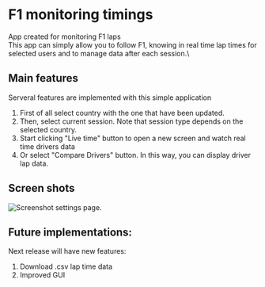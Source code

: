# F1 monitoring timings

App created for monitoring F1 laps\
This app can simply allow you to follow F1, knowing in real time lap times for selected users and to manage data after each session.\

## Main features

Serveral features are implemented with this simple application
1. First of all select country with the one that have been updated.
2. Then, select current session. Note that session type depends on the selected country.
3. Start clicking "Live time" button to open a new screen and watch real time drivers data
4. Or select "Compare Drivers" button. In this way, you can display driver lap data.

## Screen shots
![Screenshot settings page.]([https://myoctocat.com/assets/images/base-octocat.svg](https://github.com/lorienzo9/F1_app/edit/main/images/f1_app_settings_page.png))

## Future implementations:
Next release will have new features:
1. Download .csv lap time data
2. Improved GUI
